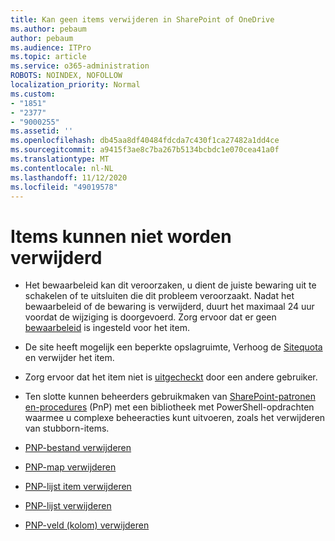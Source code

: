 ```yaml
---
title: Kan geen items verwijderen in SharePoint of OneDrive
ms.author: pebaum
author: pebaum
ms.audience: ITPro
ms.topic: article
ms.service: o365-administration
ROBOTS: NOINDEX, NOFOLLOW
localization_priority: Normal
ms.custom:
- "1851"
- "2377"
- "9000255"
ms.assetid: ''
ms.openlocfilehash: db45aa8df40484fdcda7c430f1ca27482a1dd4ce
ms.sourcegitcommit: a9415f3ae8c7ba267b5134bcbdc1e070cea41a0f
ms.translationtype: MT
ms.contentlocale: nl-NL
ms.lasthandoff: 11/12/2020
ms.locfileid: "49019578"
---
```

# <a name="unable-to-delete-items"></a>Items kunnen niet worden verwijderd

- Het bewaarbeleid kan dit veroorzaken, u dient de juiste bewaring uit te schakelen of te uitsluiten die dit probleem veroorzaakt. Nadat het bewaarbeleid of de bewaring is verwijderd, duurt het maximaal 24 uur voordat de wijziging is doorgevoerd. Zorg ervoor dat er geen [bewaarbeleid](https://docs.microsoft.com/microsoft-365/compliance/retention-policies) is ingesteld voor het item.

- De site heeft mogelijk een beperkte opslagruimte, Verhoog de [Sitequota](https://docs.microsoft.com/powershell/module/sharepoint-online/set-sposite?view=sharepoint-ps) en verwijder het item.

- Zorg ervoor dat het item niet is [uitgecheckt](https://support.office.com/article/check-out-check-in-or-discard-changes-to-files-in-a-library-7e2c12a9-a874-4393-9511-1378a700f6de) door een andere gebruiker.

- Ten slotte kunnen beheerders gebruikmaken van [SharePoint-patronen en-procedures](https://docs.microsoft.com/powershell/sharepoint/sharepoint-pnp/sharepoint-pnp-cmdlets?view=sharepoint-ps#installation) (PnP) met een bibliotheek met PowerShell-opdrachten waarmee u complexe beheeracties kunt uitvoeren, zoals het verwijderen van stubborn-items.
- [PNP-bestand verwijderen](https://docs.microsoft.com/powershell/module/sharepoint-pnp/remove-pnpfile?view=sharepoint-ps)
- [PNP-map verwijderen](https://docs.microsoft.com/powershell/module/sharepoint-pnp/remove-pnpfolder?view=sharepoint-ps)
- [PNP-lijst item verwijderen](https://docs.microsoft.com/powershell/module/sharepoint-pnp/remove-pnplistitem?view=sharepoint-ps)
- [PNP-lijst verwijderen](https://docs.microsoft.com/powershell/module/sharepoint-pnp/remove-pnplist?view=sharepoint-ps)
- [PNP-veld (kolom) verwijderen](https://docs.microsoft.com/powershell/module/sharepoint-pnp/remove-pnpfield?view=sharepoint-ps)
